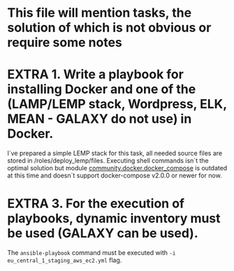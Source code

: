 # This file will mention tasks, the solution of which is not obvious or require some notes

# EXTRA 1. Write a playbook for installing Docker and one of the (LAMP/LEMP stack, Wordpress, ELK, MEAN - GALAXY do not use) in Docker.

I\`ve prepared a simple LEMP stack for this task, all needed source files are stored in /roles/deploy_lemp/files. Executing shell commands
isn\`t the optimal solution but module <a href="https://docs.ansible.com/ansible/latest/collections/community/docker/docker_compose_module.html">community.docker.docker_compose</a> is outdated at this time and doesn\`t support docker-compose v2.0.0 or newer for now.

# EXTRA 3. For the execution of playbooks, dynamic inventory must be used (GALAXY can be used).

The `ansible-playbook` command must be executed with `-i eu_central_1_staging_aws_ec2.yml` flag.